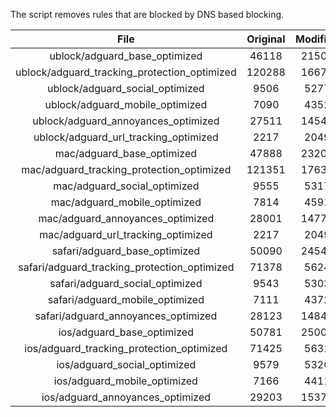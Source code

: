 The script removes rules that are blocked by DNS based blocking.


| File | Original | Modified |
|:----:|:-----:|:-----:|
| ublock/adguard_base_optimized | 46118 | 21508 |
| ublock/adguard_tracking_protection_optimized | 120288 | 16670 |
| ublock/adguard_social_optimized | 9506 | 5277 |
| ublock/adguard_mobile_optimized | 7090 | 4352 |
| ublock/adguard_annoyances_optimized | 27511 | 14540 |
| ublock/adguard_url_tracking_optimized | 2217 | 2049 |
| mac/adguard_base_optimized | 47888 | 23201 |
| mac/adguard_tracking_protection_optimized | 121351 | 17634 |
| mac/adguard_social_optimized | 9555 | 5317 |
| mac/adguard_mobile_optimized | 7814 | 4591 |
| mac/adguard_annoyances_optimized | 28001 | 14775 |
| mac/adguard_url_tracking_optimized | 2217 | 2049 |
| safari/adguard_base_optimized | 50090 | 24543 |
| safari/adguard_tracking_protection_optimized | 71378 | 5624 |
| safari/adguard_social_optimized | 9543 | 5303 |
| safari/adguard_mobile_optimized | 7111 | 4372 |
| safari/adguard_annoyances_optimized | 28123 | 14848 |
| ios/adguard_base_optimized | 50781 | 25006 |
| ios/adguard_tracking_protection_optimized | 71425 | 5631 |
| ios/adguard_social_optimized | 9579 | 5320 |
| ios/adguard_mobile_optimized | 7166 | 4411 |
| ios/adguard_annoyances_optimized | 29203 | 15379 |